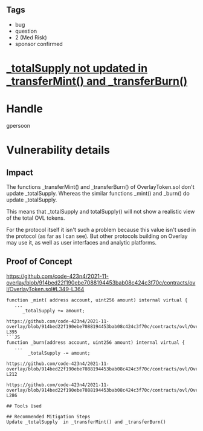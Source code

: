 ## Tags

- bug
- question
- 2 (Med Risk)
- sponsor confirmed

# [_totalSupply not updated in _transferMint() and _transferBurn() ](https://github.com/code-423n4/2021-11-overlay-findings/issues/59) 

# Handle

gpersoon


# Vulnerability details

## Impact
The functions _transferMint() and _transferBurn() of OverlayToken.sol don't update _totalSupply.
Whereas the similar functions _mint() and _burn() do update _totalSupply.

This means that _totalSupply and totalSupply() will not show a realistic view of the total OVL tokens.

For the protocol itself it isn't such a problem because this value isn't used in the protocol (as far as I can see).
But other protocols building on Overlay may use it, as well as user interfaces and analytic platforms.

## Proof of Concept
https://github.com/code-423n4/2021-11-overlay/blob/914bed22f190ebe7088194453bab08c424c3f70c/contracts/ovl/OverlayToken.sol#L349-L364
```JS
function _mint( address account, uint256 amount) internal virtual {
   ...
      _totalSupply += amount;

https://github.com/code-423n4/2021-11-overlay/blob/914bed22f190ebe7088194453bab08c424c3f70c/contracts/ovl/OverlayToken.sol#L376-L395
```JS
function _burn(address account, uint256 amount) internal virtual {
   ...
        _totalSupply -= amount;

https://github.com/code-423n4/2021-11-overlay/blob/914bed22f190ebe7088194453bab08c424c3f70c/contracts/ovl/OverlayToken.sol#L194-L212

https://github.com/code-423n4/2021-11-overlay/blob/914bed22f190ebe7088194453bab08c424c3f70c/contracts/ovl/OverlayToken.sol#L268-L286

## Tools Used

## Recommended Mitigation Steps
Update _totalSupply  in _transferMint() and _transferBurn() 

